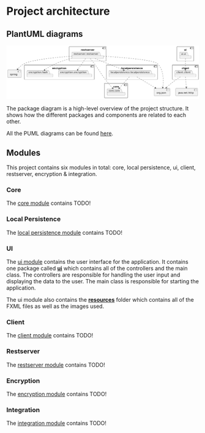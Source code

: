 # Project architecture

## PlantUML diagrams

![Package Diagram](..\project-architecture\PUML-diagrams\PackageDiagram.png)

The package diagram is a high-level overview of the project structure. It shows how the different packages and components are related to each other.

All the PUML diagrams can be found [here](PUML-diagrams).

## Modules

This project contains six modules in total: core, local persistence, ui, client, restserver, encryption & integration.

<!-- How the architecture works. Why and how we implemented it this way-->

### Core

The [core module](../../passwordManager/core/) contains TODO!

<!--core contains blabla packages and these packages includes blabla classes that do this and that. -->

### Local Persistence

The [local persistence module](../../passwordManager/localpersistence/) contains TODO!

<!--local persistence contains blabla packages and these packages includes blabla classes that do this and that. -->

### UI

The [ui module](../../passwordManager/ui/) contains the user interface for the application. It contains one package called [**ui**](../../passwordManager/ui/src/main/java/ui/) which contains all of the controllers and the main class. The controllers are responsible for handling the user input and displaying the data to the user. The main class is responsible for starting the application.

The ui module also contains the [**resources**](../../passwordManager/ui/src/main/resources/) folder which contains all of the FXML files as well as the images used.

<!--
- `ui` - contains all the controllers for the different views in the application.
  - `PasswordManagerApp.java` - the main class that runs the application.

  - `PasswordManagerController.java` - the main controller for the application, that acts like a superclass for all other controllers.
  - `LoginPageController.java` - The controller for the login page.
  - `RegisterPageController.java` - The controller for the register page.
  - `PasswordPageController.java` - The controller for the main page.
-->

<!--
The ui module also contains the following resources:

- `images` - contains all images used in the application.

- `ui` - contains all FXML files for the different views in the application.
  - `login.fxml` - the FXML file for the login page.

  - `register.fxml` - the FXML file for the register page.
  - `passwords.fxml` - the FXML file for the main page.
-->

<!--The user interface is created with JavaFX and FXML. All FXML files are connected to a controller blablabla. The FXML directory is located here. -->

### Client

The [client module](../../passwordManager/client/) contains TODO!

<!--client contains blabla packages and these packages includes blabla that do this and that. -->

### Restserver

The [restserver module](../../passwordManager/restserver/) contains TODO!

<!--restserver contains blabla packages and these packages includes blabla that do this and that. -->

### Encryption

The [encryption module](../../passwordManager/encryption/) contains TODO!

<!-- encryption contains blabla packages and these packages includes blabla that do this and that. -->

### Integration

The [integration module](../../passwordManager/integration/) contains TODO!